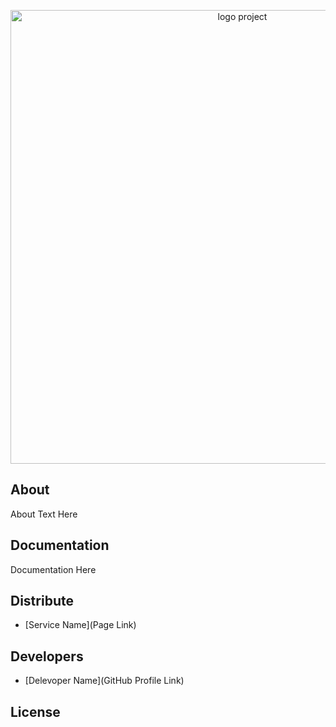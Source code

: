 <p align="center">
      <img src="[logo02.png](https://i.ibb.co/RSgnBNF/logo02.png)" alt="logo project" width="726">
</p>

## About

About Text Here

## Documentation

Documentation Here

## Distribute

- [Service Name](Page Link)


## Developers

- [Delevoper Name](GitHub Profile Link)

## License
